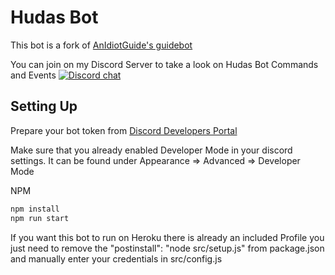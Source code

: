 # Hudas Bot

This bot is a fork of [AnIdiotGuide's guidebot](https://github.com/AnIdiotsGuide/guidebot)

You can join on my Discord Server to take a look on Hudas Bot Commands and Events
[![Discord chat][discord-badge]][discord-url]

[discord-badge]: https://img.shields.io/discord/516653830176505879?label=Hudas%20Inferno&logo=discord&style=for-the-badge
[discord-url]: http://discord.com/invite/cjnyv8q



## Setting Up

Prepare your bot token from [Discord Developers Portal](https://discord.com/developers/applications)

Make sure that you already enabled Developer Mode in your discord settings.
It can be found under Appearance => Advanced => Developer Mode

NPM

```bash
npm install
npm run start
```

If you want this bot to run on Heroku there is already an included Profile you just need to remove the "postinstall": "node src/setup.js" from package.json and manually enter your credentials in src/config.js
